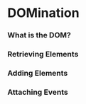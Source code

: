 # DOMination

### What is the DOM?

### Retrieving Elements

### Adding Elements

### Attaching Events

<!-- LINKS -->

[cheatsheet]: ../../../../../resources/cheatsheets/dom_js_cheatsheets.md
[tutorial]:   http://tutorialzine.com/2014/06/10-tips-for-writing-javascript-without-jquery
